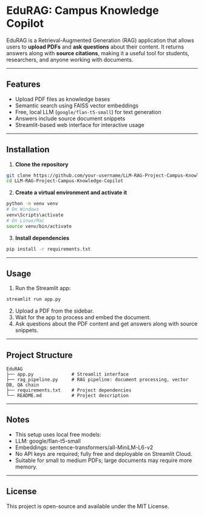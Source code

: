 # EduRAG: Campus Knowledge Copilot

EduRAG is a Retrieval-Augmented Generation (RAG) application that allows users to **upload PDFs** and **ask questions** about their content. It returns answers along with **source citations**, making it a useful tool for students, researchers, and anyone working with documents.

---

## Features

- Upload PDF files as knowledge bases
- Semantic search using FAISS vector embeddings
- Free, local LLM (`google/flan-t5-small`) for text generation
- Answers include source document snippets
- Streamlit-based web interface for interactive usage

---

## Installation

1. **Clone the repository**

```bash
git clone https://github.com/your-username/LLM-RAG-Project-Campus-Knowledge-Copilot.git
cd LLM-RAG-Project-Campus-Knowledge-Copilot
```
2. **Create a virtual environment and activate it**
```bash
python -m venv venv
# On Windows
venv\Scripts\activate
# On Linux/Mac
source venv/bin/activate
```
3. **Install dependencies**
```bash
pip install -r requirements.txt
```

---

## Usage
1. Run the Streamlit app:
```bash
streamlit run app.py
```
2. Upload a PDF from the sidebar.
3. Wait for the app to process and embed the document.
4. Ask questions about the PDF content and get answers along with source snippets.

---

## Project Structure
```
EduRAG
├── app.py              # Streamlit interface
├── rag_pipeline.py     # RAG pipeline: document processing, vector DB, QA chain
├── requirements.txt    # Project dependencies
└── README.md           # Project description
```
---

## Notes
- This setup uses local free models:
- LLM: google/flan-t5-small
- Embeddings: sentence-transformers/all-MiniLM-L6-v2
- No API keys are required; fully free and deployable on Streamlit Cloud.
- Suitable for small to medium PDFs; large documents may require more memory.

---

## License
This project is open-source and available under the MIT License.
